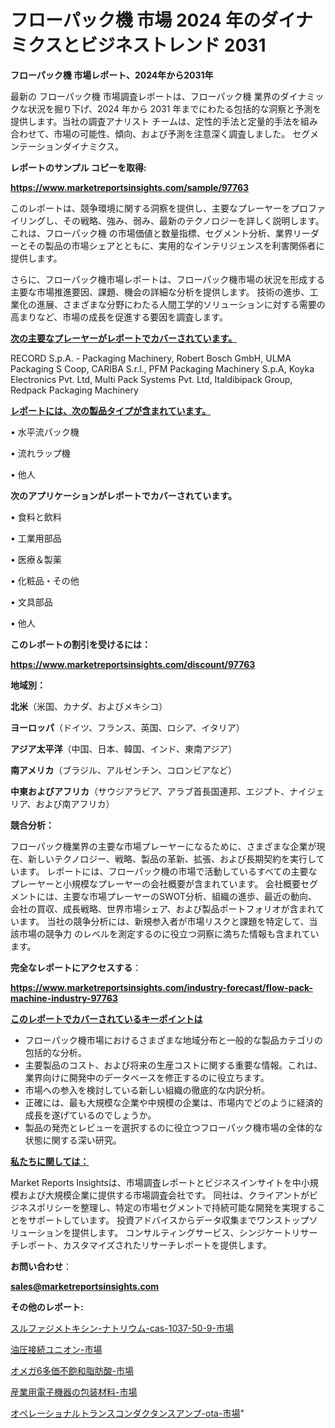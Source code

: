 # フローパック機 市場 2024 年のダイナミクスとビジネストレンド 2031

<strong>フローパック機 市場レポート、2024年から2031年</strong>

最新の フローパック機 市場調査レポートは、フローパック機 業界のダイナミックな状況を掘り下げ、2024 年から 2031 年までにわたる包括的な洞察と予測を提供します。当社の調査アナリスト チームは、定性的手法と定量的手法を組み合わせて、市場の可能性、傾向、および予測を注意深く調査しました。 セグメンテーションダイナミクス。



<strong>レポートのサンプル コピーを取得:</strong> <a href=https://www.marketreportsinsights.com/sample/97763>

<strong><u>https://www.marketreportsinsights.com/sample/97763</u></strong></a>

このレポートは、競争環境に関する洞察を提供し、主要なプレーヤーをプロファイリングし、その戦略、強み、弱み、最新のテクノロジーを詳しく説明します。 これは、フローパック機 の市場価値と数量指標、セグメント分析、業界リーダーとその製品の市場シェアとともに、実用的なインテリジェンスを利害関係者に提供します。

さらに、フローパック機市場レポートは、フローパック機市場の状況を形成する主要な市場推進要因、課題、機会の詳細な分析を提供します。 技術の進歩、工業化の進展、さまざまな分野にわたる人間工学的ソリューションに対する需要の高まりなど、市場の成長を促進する要因を調査します。



<strong><u>次の主要なプレーヤーがレポートでカバーされています。</u></strong>

RECORD S.p.A. - Packaging Machinery, Robert Bosch GmbH, ULMA Packaging S Coop, CARIBA S.r.l., PFM Packaging Machinery S.p.A, Koyka Electronics Pvt. Ltd, Multi Pack Systems Pvt. Ltd, Italdibipack Group, Redpack Packaging Machinery



<strong><u><b>レポートには、次の製品タイプが含まれています。</b></u></strong>

• 水平流パック機

• 流れラップ機

• 他人



<strong><b>次のアプリケーションがレポートでカバーされています。</b></strong>

• 食料と飲料

• 工業用部品

• 医療＆製薬

• 化粧品・その他

• 文具部品

• 他人



<strong><b>このレポートの割引を受けるには：</b></strong><a href=https://www.marketreportsinsights.com/discount/97763>

<strong><u>https://www.marketreportsinsights.com/discount/97763</u></strong></a>



<strong>地域別：</strong>



<strong>北米</strong>（米国、カナダ、およびメキシコ）



<strong>ヨーロッパ</strong>（ドイツ、フランス、英国、ロシア、イタリア）



<strong>アジア太平洋</strong>（中国、日本、韓国、インド、東南アジア）



<strong>南アメリカ</strong>（ブラジル、アルゼンチン、コロンビアなど）



<strong>中東およびアフリカ</strong>（サウジアラビア、アラブ首長国連邦、エジプト、ナイジェリア、および南アフリカ）



<strong>競合分析：</strong>

フローパック機業界の主要な市場プレーヤーになるために、さまざまな企業が現在、新しいテクノロジー、戦略、製品の革新、拡張、および長期契約を実行しています。 レポートには、フローパック機の市場で活動しているすべての主要なプレーヤーと小規模なプレーヤーの会社概要が含まれています。 会社概要セグメントには、主要な市場プレーヤーのSWOT分析、組織の進歩、最近の動向、会社の買収、成長戦略、世界市場シェア、および製品ポートフォリオが含まれています。 当社の競争分析には、新規参入者が市場リスクと課題を特定して、当該市場の競争力 のレベルを測定するのに役立つ洞察に満ちた情報も含まれています。



<strong>完全なレポートにアクセスする</strong>：

<a href=https://www.marketreportsinsights.com/industry-forecast/flow-pack-machine-industry-97763>

<strong><u>https://www.marketreportsinsights.com/industry-forecast/flow-pack-machine-industry-97763</u></strong></a>



<strong><u><b>このレポートでカバーされているキーポイントは</b></u></strong>
<ul>
  <li>フローパック機市場におけるさまざまな地域分布と一般的な製品カテゴリの包括的な分析。</li>
  <li>主要製品のコスト、および将来の生産コストに関する重要な情報。これは、業界向けに開発中のデータベースを修正するのに役立ちます。</li>
  <li>市場への参入を検討している新しい組織の徹底的な内訳分析。</li>
  <li>正確には、最も大規模な企業や中規模の企業は、市場内でどのように経済的成長を遂げているのでしょうか。</li>
  <li>製品の発売とレビューを選択するのに役立つフローパック機市場の全体的な状態に関する深い研究。</li>
</ul>


<strong><u><b>私たちに関しては：</b></u></strong>

Market Reports Insightsは、市場調査レポートとビジネスインサイトを中小規模および大規模企業に提供する市場調査会社です。 同社は、クライアントがビジネスポリシーを整理し、特定の市場セグメントで持続可能な開発を実現することをサポートしています。 投資アドバイスからデータ収集までワンストップソリューションを提供します。 コンサルティングサービス、シンジケートリサーチレポート、カスタマイズされたリサーチレポートを提供します。



<strong><b>お問い合わせ</b></strong>：

<a href=mailto:sales@marketreportsinsights.com>

<strong><u>sales@marketreportsinsights.com</u></strong></a>



<strong>その他のレポート:</strong>

<a href=https://www.linkedin.com/pulse/スルファジメトキシン-ナトリウム-cas-1037-50-9-市場-2023-8cmgf/>スルファジメトキシン-ナトリウム-cas-1037-50-9-市場</a>

<a href=https://www.linkedin.com/pulse/油圧接続ユニオン-市場-2023-swot-分析と最新イノベーション-2030-pr-news-hub-u7fkf/>油圧接続ユニオン-市場</a>

<a href=https://www.linkedin.com/pulse/オメガ6多価不飽和脂肪酸-市場-2030-年までの需要に焦点を当てた-2023-年調査レポート-pr-news-hub-90rlf/>オメガ6多価不飽和脂肪酸-市場</a>

<a href=https://www.linkedin.com/pulse/産業用電子機器の包装材料-市場-2023-年のダイナミクスとビジネストレンド-lz9if/>産業用電子機器の包装材料-市場</a>

<a href=https://www.linkedin.com/pulse/オペレーショナルトランスコンダクタンスアンプ-ota-市場-2023-推進要因と成長機会-2030-pr-news-hub-ggryf/>オペレーショナルトランスコンダクタンスアンプ-ota-市場</a>"
